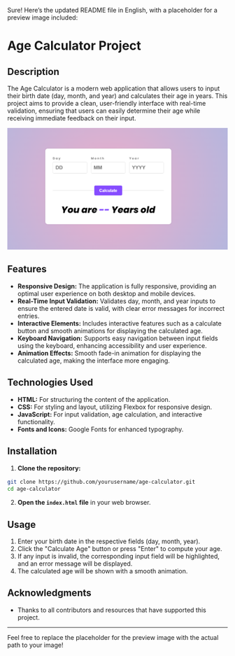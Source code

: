 Sure! Here’s the updated README file in English, with a placeholder for a preview image included:

# Age Calculator Project

## Description
The Age Calculator is a modern web application that allows users to input their birth date (day, month, and year) and calculates their age in years. This project aims to provide a clean, user-friendly interface with real-time validation, ensuring that users can easily determine their age while receiving immediate feedback on their input.

![Preview Image](ageCalculator.png) <!-- Replace with the actual path to the preview image -->

## Features
- **Responsive Design:** The application is fully responsive, providing an optimal user experience on both desktop and mobile devices.
- **Real-Time Input Validation:** Validates day, month, and year inputs to ensure the entered date is valid, with clear error messages for incorrect entries.
- **Interactive Elements:** Includes interactive features such as a calculate button and smooth animations for displaying the calculated age.
- **Keyboard Navigation:** Supports easy navigation between input fields using the keyboard, enhancing accessibility and user experience.
- **Animation Effects:** Smooth fade-in animation for displaying the calculated age, making the interface more engaging.

## Technologies Used
- **HTML:** For structuring the content of the application.
- **CSS:** For styling and layout, utilizing Flexbox for responsive design.
- **JavaScript:** For input validation, age calculation, and interactive functionality.
- **Fonts and Icons:** Google Fonts for enhanced typography.

## Installation
1. **Clone the repository:**

 ```bash
 git clone https://github.com/yourusername/age-calculator.git
 cd age-calculator
 ```

2. **Open the `index.html` file** in your web browser.

## Usage
1. Enter your birth date in the respective fields (day, month, year).
2. Click the "Calculate Age" button or press "Enter" to compute your age.
3. If any input is invalid, the corresponding input field will be highlighted, and an error message will be displayed.
4. The calculated age will be shown with a smooth animation.


## Acknowledgments
- Thanks to all contributors and resources that have supported this project.

---

Feel free to replace the placeholder for the preview image with the actual path to your image!

